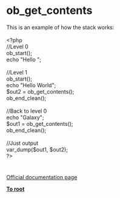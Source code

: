 # ob_get_contents




<div class="phpcode"><span class="html">
This is an example of how the stack works:<br><br><span class="default">&lt;?php<br></span><span class="comment">//Level 0<br></span><span class="default">ob_start</span><span class="keyword">();<br>echo </span><span class="string">&quot;Hello &quot;</span><span class="keyword">;<br><br></span><span class="comment">//Level 1<br></span><span class="default">ob_start</span><span class="keyword">();<br>echo </span><span class="string">&quot;Hello World&quot;</span><span class="keyword">;<br></span><span class="default">$out2 </span><span class="keyword">= </span><span class="default">ob_get_contents</span><span class="keyword">();<br></span><span class="default">ob_end_clean</span><span class="keyword">();<br><br></span><span class="comment">//Back to level 0<br></span><span class="keyword">echo </span><span class="string">&quot;Galaxy&quot;</span><span class="keyword">;<br></span><span class="default">$out1 </span><span class="keyword">= </span><span class="default">ob_get_contents</span><span class="keyword">();<br></span><span class="default">ob_end_clean</span><span class="keyword">();<br><br></span><span class="comment">//Just output<br></span><span class="default">var_dump</span><span class="keyword">(</span><span class="default">$out1</span><span class="keyword">, </span><span class="default">$out2</span><span class="keyword">);<br></span><span class="default">?&gt;</span>
</span>
</div>
  

#

[Official documentation page](https://www.php.net/manual/en/function.ob-get-contents.php)

**[To root](/README.md)**
